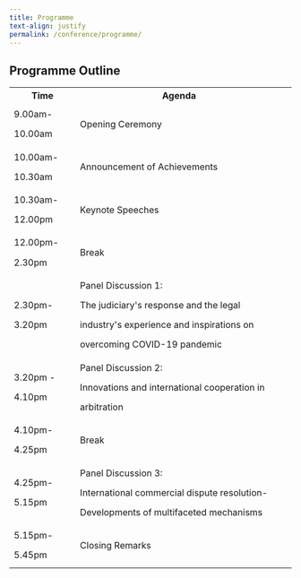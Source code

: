 ```yaml
---
title: Programme
text-align: justify
permalink: /conference/programme/
---
```

<style>
table tr td ul li {
  font-size: 1rem; 
  }
table tr td {
  line-height: 2.2rem;
  }
</style>
## Programme Outline

<table>
      <tr>
      <th>
        <b>Time</b>
      </th>
      <th>
        <b>Agenda</b>
      </th>  
      <th>
      </th>
    </tr>
    <tr>
      <td>9.00am-10.00am</td>
      <td>Opening Ceremony</td>
    </tr>
    <tr>
      <td>10.00am-10.30am</td>
      <td>Announcement of Achievements</td>
    </tr>
    <tr>
      <td>10.30am-12.00pm</td>
      <td>Keynote Speeches</td>
     </tr>
     <tr>
       <td>12.00pm-2.30pm</td>
       <td>Break</td>
      </tr>
      <tr>
        <td>2.30pm- 3.20pm</td>
        <td>Panel Discussion 1:<br>  
          The judiciary's response and the legal industry's experience and inspirations on overcoming COVID-19 pandemic</td>
        </tr>
        <tr>
          <td>3.20pm - 4.10pm</td>
          <td>Panel Discussion 2:<br>  
            Innovations and international cooperation in arbitration</td>
          </tr>
       <tr>
       <td>4.10pm- 4.25pm</td>
       <td>Break</td>
       <td></td>
      </tr>
          <tr>
            <td>4.25pm- 5.15pm</td>
            <td>Panel Discussion 3:<br> 
              International commercial dispute resolution-Developments of multifaceted mechanisms</td>
            </tr>
            <tr>
              <td>5.15pm- 5.45pm</td>
              <td>Closing Remarks</td>
            </tr>
    </table>

